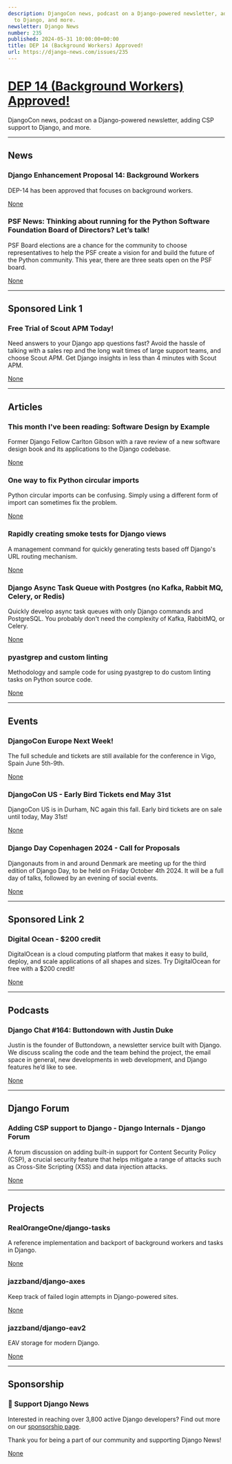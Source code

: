 ```yaml
---
description: DjangoCon news, podcast on a Django-powered newsletter, adding CSP support
  to Django, and more.
newsletter: Django News
number: 235
published: 2024-05-31 10:00:00+00:00
title: DEP 14 (Background Workers) Approved!
url: https://django-news.com/issues/235
---
```


# [DEP 14 (Background Workers) Approved!](https://django-news.com/issues/235)

DjangoCon news, podcast on a Django-powered newsletter, adding CSP support to Django, and more.

  ----

  ## News

  ### Django Enhancement Proposal 14: Background Workers

  <p>DEP-14 has been approved that focuses on background workers.</p>

  [None](None)

  ### PSF News: Thinking about running for the Python Software Foundation Board of Directors? Let’s talk!

  <p>PSF Board elections are a chance for the community to choose representatives to help the PSF create a vision for and build the future of the Python community. This year, there are three seats open on the PSF board.</p>

  [None](None)

  ----

  ## Sponsored Link 1

  ### Free Trial of Scout APM Today!

  <p>Need answers to your Django app questions fast? Avoid the hassle of talking with a sales rep and the long wait times of large support teams, and choose Scout APM. Get Django insights in less than 4 minutes with Scout APM.</p>

  [None](None)

  ----

  ## Articles

  ### This month I've been reading: Software Design by Example

  <p>Former Django Fellow Carlton Gibson with a rave review of a new software design book and its applications to the Django codebase.</p>

  [None](None)

  ### One way to fix Python circular imports

  <p>Python circular imports can be confusing. Simply using a different form of import can sometimes fix the problem.</p>

  [None](None)

  ### Rapidly creating smoke tests for Django views

  <p>A management command for quickly generating tests based off Django's URL routing mechanism.</p>

  [None](None)

  ### Django Async Task Queue with Postgres (no Kafka, Rabbit MQ, Celery, or Redis)

  <p>Quickly develop async task queues with only Django commands and PostgreSQL. You probably don't need the complexity of Kafka, RabbitMQ, or Celery.</p>

  [None](None)

  ### pyastgrep and custom linting

  <p>Methodology and sample code for using pyastgrep to do custom linting tasks on Python source code.</p>

  [None](None)

  ----

  ## Events

  ### DjangoCon Europe Next Week!

  <p>The full schedule and tickets are still available for the conference in Vigo, Spain June 5th-9th.</p>

  [None](None)

  ### DjangoCon US - Early Bird Tickets end May 31st

  <p>DjangoCon US is in Durham, NC again this fall. Early bird tickets are on sale until today, May 31st!</p>

  [None](None)

  ### Django Day Copenhagen 2024 - Call for Proposals

  <p>Djangonauts from in and around Denmark are meeting up for the third edition of Django Day, to be held on Friday October 4th 2024. It will be a full day of talks, followed by an evening of social events.</p>

  [None](None)

  ----

  ## Sponsored Link 2

  ### Digital Ocean - $200 credit

  <p>DigitalOcean is a cloud computing platform that makes it easy to build, deploy, and scale applications of all shapes and sizes. Try DigitalOcean for free with a $200 credit!</p>

  [None](None)

  ----

  ## Podcasts

  ### Django Chat #164: Buttondown with Justin Duke

  <p>Justin is the founder of Buttondown, a newsletter service built with Django. We discuss scaling the code and the team behind the project, the email space in general, new developments in web development, and Django features he’d like to see.</p>

  [None](None)

  ----

  ## Django Forum

  ### Adding CSP support to Django - Django Internals - Django Forum

  <p>A forum discussion on adding built-in support for Content Security Policy (CSP), a crucial security feature that helps mitigate a range of attacks such as Cross-Site Scripting (XSS) and data injection attacks.</p>

  [None](None)

  ----

  ## Projects

  ### RealOrangeOne/django-tasks

  <p>A reference implementation and backport of background workers and tasks in Django.</p>

  [None](None)

  ### jazzband/django-axes

  <p>Keep track of failed login attempts in Django-powered sites.</p>

  [None](None)

  ### jazzband/django-eav2

  <p>EAV storage for modern Django.</p>

  [None](None)

  ----

  ## Sponsorship

  ### 🌟 Support Django News

  <p>Interested in reaching over 3,800 active Django developers? Find out more on our <a href="https://cur.at/lZuWcuo">sponsorship page</a>.</p>

<p>Thank you for being a part of our community and supporting Django News!</p>

  [None](None)